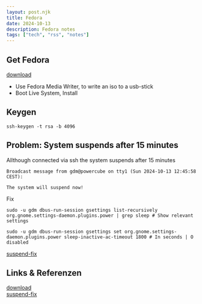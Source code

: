 ```yaml
---
layout: post.njk
title: Fedora
date: 2024-10-13
description: Fedora notes
tags: ["tech", "rss", "notes"]
---  
```



## Get Fedora
[download]

- Use Fedora Media Writer, to write an iso to a usb-stick
- Boot Live System, Install

## Keygen

```
ssh-keygen -t rsa -b 4096
```


## Problem: System suspends after 15 minutes
Allthough connected via ssh the system suspends after 15 minutes

```
Broadcast message from gdm@powercube on tty1 (Sun 2024-10-13 12:45:58 CEST):

The system will suspend now!
```

Fix
```
sudo -u gdm dbus-run-session gsettings list-recursively org.gnome.settings-daemon.plugins.power | grep sleep # Show relevant settings

sudo -u gdm dbus-run-session gsettings set org.gnome.settings-daemon.plugins.power sleep-inactive-ac-timeout 1800 # In seconds | O disabled

```
[suspend-fix]  




## Links & Referenzen  
[download]  
[suspend-fix]  




[download]: https://fedoraproject.org/en/workstation/download  
[suspend-fix]:  https://discussion.fedoraproject.org/t/gnome-suspends-after-15-minutes-of-user-inactivity-even-on-ac-power/79801  
